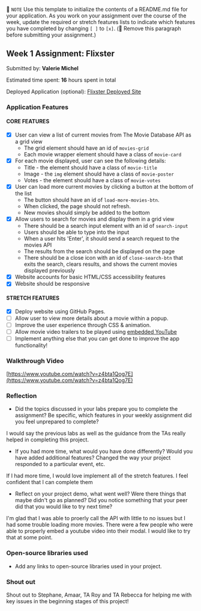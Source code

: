 📝 `NOTE` Use this template to initialize the contents of a README.md file for your application. As you work on your assignment over the course of the week, update the required or stretch features lists to indicate which features you have completed by changing `[ ]` to `[x]`. (🚫 Remove this paragraph before submitting your assignment.)

## Week 1 Assignment: Flixster

Submitted by: **Valerie Michel**

Estimated time spent: **16** hours spent in total

Deployed Application (optional): [Flixster Deployed Site](https://vgmichel.github.io/flixster_starter/)

### Application Features

#### CORE FEATURES

- [x] User can view a list of current movies from The Movie Database API as a grid view
  - The grid element should have an id of `movies-grid`
  - Each movie wrapper element should have a class of `movie-card`
- [x] For each movie displayed, user can see the following details:
  - Title - the element should have a class of `movie-title`
  - Image - the `img` element should have a class of `movie-poster`
  - Votes - the element should have a class of `movie-votes`
- [x] User can load more current movies by clicking a button at the bottom of the list
  - The button should have an id of `load-more-movies-btn`.
  - When clicked, the page should not refresh.
  - New movies should simply be added to the bottom
- [x] Allow users to search for movies and display them in a grid view
  - There should be a search input element with an id of `search-input`
  - Users should be able to type into the input
  - When a user hits 'Enter', it should send a search request to the movies API
  - The results from the search should be displayed on the page
  - There should be a close icon with an id of `close-search-btn` that exits the search, clears results, and shows the current movies displayed previously
- [x] Website accounts for basic HTML/CSS accessibility features
- [x] Website should be responsive

#### STRETCH FEATURES

- [x] Deploy website using GitHub Pages.
- [ ] Allow user to view more details about a movie within a popup.
- [ ] Improve the user experience through CSS & animation.
- [ ] Allow movie video trailers to be played using [embedded YouTube](https://support.google.com/youtube/answer/171780?hl=en)
- [ ] Implement anything else that you can get done to improve the app functionality!

### Walkthrough Video

[https://www.youtube.com/watch?v=z4bta1Qog7E](https://www.youtube.com/watch?v=z4bta1Qog7E)

### Reflection

- Did the topics discussed in your labs prepare you to complete the assignment? Be specific, which features in your weekly assignment did you feel unprepared to complete?

I would say the previous labs as well as the guidance from the TAs really helped in completing this project.

- If you had more time, what would you have done differently? Would you have added additional features? Changed the way your project responded to a particular event, etc.

If I had more time, I would love implement all of the stretch features. I feel confident that I can complete them

- Reflect on your project demo, what went well? Were there things that maybe didn't go as planned? Did you notice something that your peer did that you would like to try next time?

I'm glad that I was able to proerly call the API with little to no issues but I had some trouble loading more movies. There were a few people who were able to properly embed a youtube video into their modal. I would like to try that at some point.

### Open-source libraries used

- Add any links to open-source libraries used in your project.

### Shout out

Shout out to Stephane, Amaar, TA Roy and TA Rebecca for helping me with key issues in the beginning stages of this project!
